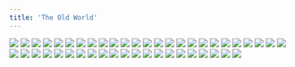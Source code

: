 ```yaml
---
title: 'The Old World'
---
```


![](/images/short-stories/part-4/rat01.png)
![](/images/short-stories/part-4/rat02.png)
![](/images/short-stories/part-4/rat03.png)
![](/images/short-stories/part-4/rat04.png)
![](/images/short-stories/part-4/rat05.png)
![](/images/short-stories/part-4/rat06.png)
![](/images/short-stories/part-4/rat07.png)
![](/images/short-stories/part-4/rat08.png)
![](/images/short-stories/part-4/rat09.png)
![](/images/short-stories/part-4/rat10.png)
![](/images/short-stories/part-4/rat11.png)
![](/images/short-stories/part-4/rat12.png)
![](/images/short-stories/part-4/rat13.png)
![](/images/short-stories/part-4/rat14.png)
![](/images/short-stories/part-4/rat15.png)
![](/images/short-stories/part-4/rat16.png)
![](/images/short-stories/part-4/rat17.png)
![](/images/short-stories/part-4/rat18.png)
![](/images/short-stories/part-4/rat19.png)
![](/images/short-stories/part-4/rat20.png)
![](/images/short-stories/part-4/rat21.png)
![](/images/short-stories/part-4/rat22.png)
![](/images/short-stories/part-4/rat23.png)
![](/images/short-stories/part-4/rat24.png)
![](/images/short-stories/part-4/rat25.png)
![](/images/short-stories/part-4/rat26.png)
![](/images/short-stories/part-4/rat27.png)
![](/images/short-stories/part-4/rat28.png)
![](/images/short-stories/part-4/rat29.png)
![](/images/short-stories/part-4/rat30.png)
![](/images/short-stories/part-4/rat31.png)
![](/images/short-stories/part-4/rat32.png)
![](/images/short-stories/part-4/rat33.png)
![](/images/short-stories/part-4/rat34.png)
![](/images/short-stories/part-4/rat35.png)
![](/images/short-stories/part-4/rat36.png)
![](/images/short-stories/part-4/rat37.png)
![](/images/short-stories/part-4/rat38.png)
![](/images/short-stories/part-4/rat39.png)
![](/images/short-stories/part-4/rat40.png)
![](/images/short-stories/part-4/rat41.png)
![](/images/short-stories/part-4/rat42.png)
![](/images/short-stories/part-4/rat43.png)
![](/images/short-stories/part-4/rat44.png)
![](/images/short-stories/part-4/rat45.png)
![](/images/short-stories/part-4/rat46.png)
